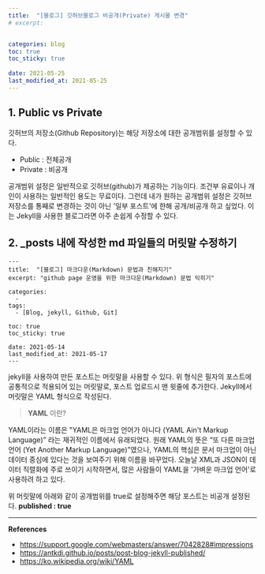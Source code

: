 ```yaml
---
title:  "[블로그] 깃허브블로그 비공개(Private) 게시물 변경"
# excerpt: 


categories: blog
toc: true
toc_sticky: true
 
date: 2021-05-25
last_modified_at: 2021-05-25
---
```


## 1. Public vs Private
깃허브의 저장소(Github Repository)는 해당 저장소에 대한 공개범위를 설정할 수 있다.
- Public  : 전체공개
- Private : 비공개

공개범위 설정은 일반적으로 깃허브(github)가 제공하는 기능이다. 조건부 유료이나 개인이 사용하는 일반적인 용도는 무료이다. 그런데 내가 원하는 공개범위 설정은 깃허브 저장소를 통째로 변경하는 것이 아닌 '일부 포스트'에 한해 공개/비공개 하고 싶었다. 이는 Jekyll을 사용한 블로그라면 아주 손쉽게 수정할 수 있다.

## 2. _posts 내에 작성한 md 파일들의 머릿말 수정하기
```
---
title:  "[블로그] 마크다운(Markdown) 문법과 친해지기"
excerpt: "github page 운영을 위한 마크다운(Markdown) 문법 익히기"

categories:
  - 
tags:
  - [Blog, jekyll, Github, Git]

toc: true
toc_sticky: true
 
date: 2021-05-14
last_modified_at: 2021-05-17
---
```

jekyll을 사용하여 만든 포스트는 머릿말을 사용할 수 있다. 위 형식은 필자의 포스트에 공통적으로 적용되어 있는 머릿말로, 포스트 업로드시 맨 윗줄에 추가한다. Jekyll에서 머릿말은 YAML 형식으로 작성된다. 

> **YAML** 이란?

YAML이라는 이름은 "YAML은 마크업 언어가 아니다 (YAML Ain't Markup Language)” 라는 재귀적인 이름에서 유래되었다. 원래 YAML의 뜻은 “또 다른 마크업 언어 (Yet Another Markup Language)”였으나, YAML의 핵심은 문서 마크업이 아닌 데이터 중심에 있다는 것을 보여주기 위해 이름을 바꾸었다. 오늘날 XML과 JSON이 데이터 직렬화에 주로 쓰이기 시작하면서, 많은 사람들이 YAML을 '가벼운 마크업 언어'로 사용하려 하고 있다.

위 머릿말에 아래와 같이 공개범위를 true로 설정해주면 해당 포스트는 비공개 설정된다.
<b>published : true</b> 

*****

**References**
* <ref>https://support.google.com/webmasters/answer/7042828#impressions</ref>
* <ref>https://antkdi.github.io/posts/post-blog-jekyll-published/</ref>
* <ref>https://ko.wikipedia.org/wiki/YAML</ref>

